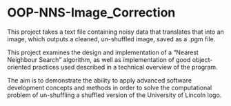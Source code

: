 # OOP-NNS-Image_Correction
This project takes a text file containing noisy data that translates that into an image, which outputs a cleaned, un-shuffled image, saved as a .pgm file.

This project examines the design and implementation of a “Nearest Neighbour Search” algorithm, as well as implementation of good object-oriented practices used described in a technical overview of the program.

The aim is to demonstrate the ability to apply advanced software development concepts and methods in order to solve the computational problem of un-shuffling a shuffled version of the University of Lincoln logo.

